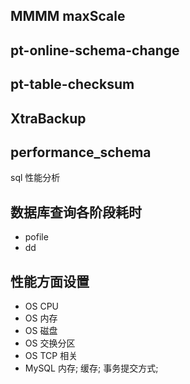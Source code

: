 ## MMMM  maxScale


## pt-online-schema-change

## pt-table-checksum

## XtraBackup

## performance_schema

sql 性能分析

## 数据库查询各阶段耗时

- pofile
- dd

## 性能方面设置

- OS CPU
- OS 内存
- OS 磁盘
- OS 交换分区
- OS TCP 相关
- MySQL 内存; 缓存; 事务提交方式;



